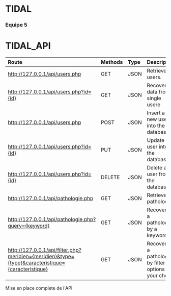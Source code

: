 # TIDAL

### Equipe 5

# TIDAL_API
Route  | Methods         | Type | Description |
| :--------------- |:--------------- |:----- |:-----
| http://127.0.0.1/api/users.php  |   GET   |  JSON  | Retrieve all users. |
| http://127.0.0.1/api/users.php?id={id}  | GET  |   JSON  |   Recovering data from a single usere |
| http://127.0.0.1/api/users.php  | POST   |    JSON  |    Insert a new user into the database |
| http://127.0.0.1/api/users.php?id={id} | PUT     |    JSON   |    Update a user into the database |
| http://127.0.0.1/api/users.php?id={id} | DELETE     |    JSON   |    Delete a user from the database |
| http://127.0.0.1/api/pathologie.php  | GET  |   JSON | Retrieve all pathologies |
| http://127.0.0.1/api/pathologie.php?query={keyword}  | GET  |   JSON | Recovering a pathologie by a keyword |
| http://127.0.0.1/api/filter.php?meridien={meridien}&type={type}&caracteristique={caracteristique}  | GET  |   JSON | Recovering a pathologie by filter options of your choice |

Mise en place complete de l'API 
